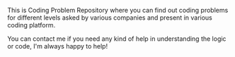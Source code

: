This is Coding Problem Repository where you can find out coding problems for different levels asked by various companies and present in various coding platform.


You can contact me if you need any kind of help in understanding the logic or code, I'm always happy to help!
